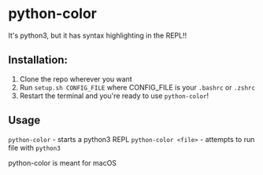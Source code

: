# python-color

It's python3, but it has syntax highlighting in the REPL!!

## Installation:
1. Clone the repo wherever you want
2. Run `setup.sh CONFIG_FILE` where CONFIG_FILE is your `.bashrc` or `.zshrc`
3. Restart the terminal and you're ready to use `python-color`! 

## Usage
`python-color` - starts a python3 REPL
`python-color <file>` - attempts to run file with `python3`

python-color is meant for macOS